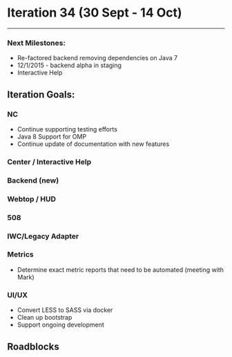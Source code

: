 # Iteration 34 (30 Sept - 14 Oct)

*** 
### Next Milestones:
* Re-factored backend removing dependencies on Java 7
* 12/1/2015 - backend alpha in staging  
* Interactive Help

## Iteration Goals:

### NC
* Continue supporting testing efforts
* Java 8 Support for OMP
* Continue update of documentation with new features

### Center / Interactive Help


### Backend (new)

### Webtop / HUD

### 508

### IWC/Legacy Adapter


### Metrics
* Determine exact metric reports that need to be automated (meeting with Mark)

### UI/UX
* Convert LESS to SASS via docker
* Clean up bootstrap
* Support ongoing development
  
## Roadblocks